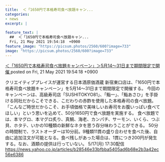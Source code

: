 ```yaml
---
title:  ＜「1650円で本格寿司食べ放題キャン...
categories:
- news
excerpt: |
  
feature_text: |
  ##  ＜「1650円で本格寿司食べ放題キャン...
  Fri, 21 May 2021 19:54:18  +0900
feature_image: "https://picsum.photos/2560/600?image=733"
image: "https://picsum.photos/2560/600?image=733"
---
```


[ ＜「1650円で本格寿司食べ放題キャンペーン」＞5月14〜31日まで期間限定で開催  ](https://asahi.5ch.net/test/read.cgi/newsplus/1621594458/)
posted on Fri, 21 May 2021 19:54:18  +0900

<!--more-->

クリエイティブプレイスが運営する日本酒原価酒蔵 新宿東口店は、「1650円で本格寿司食べ放題キャンペーン」を5月14〜31日まで期間限定で開催する。 今回のキャンペーンは、高級寿司店「SUSHITOKYO81」、「鮨一」、「鮨あさひ」を手掛ける同社だからこそできる、こだわりの赤酢を使用した本格寿司の食べ放題。 「こんなご時世だからこそ、お手頃価格で美味しいお寿司をお腹いっぱい食べてほしい」という思いを込めて、50分1650円で食べ放題を実施する。 食べ放題では、本マグロ、本マグロ炙り、真鯛、海老、カンパチ、サーモン、いくら、つぶ貝、ホタテ、いかの10種類の新鮮なネタを思う存分味わうことができる。 50分の時間制で、ラストオーダーは10分前。9種類11貫の盛り合わせを食べた後、自由に追加注文が可能となる。食べ残しがあった場合は、1貫につき200円が発生する。なお、酒類の提供は行っていない。 5/17(月) 17:30配信 https://news.yahoo.co.jp/articles/b28546e33bfbba5405ad6b68e2b3a42ec56e6386
